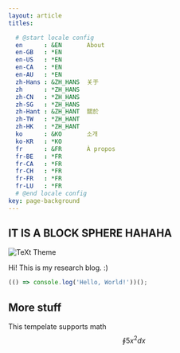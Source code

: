 ```yaml
---
layout: article
titles:

  # @start locale config
  en      : &EN       About
  en-GB   : *EN
  en-US   : *EN
  en-CA   : *EN
  en-AU   : *EN
  zh-Hans : &ZH_HANS  关于
  zh      : *ZH_HANS
  zh-CN   : *ZH_HANS
  zh-SG   : *ZH_HANS
  zh-Hant : &ZH_HANT  關於
  zh-TW   : *ZH_HANT
  zh-HK   : *ZH_HANT
  ko      : &KO       소개
  ko-KR   : *KO
  fr      : &FR       À propos
  fr-BE   : *FR
  fr-CA   : *FR
  fr-CH   : *FR
  fr-FR   : *FR
  fr-LU   : *FR
  # @end locale config
key: page-background
---
```

## IT IS A BLOCK SPHERE HAHAHA
![TeXt Theme](https://www.iasplus.com/en/images/responsive/photos/circular/lego-sphere/image)

Hi! This is my research blog. :)

```javascript
(() => console.log('Hello, World!'))();
```

## More stuff 
This tempelate supports math $$\oint 5x^2dx$$



